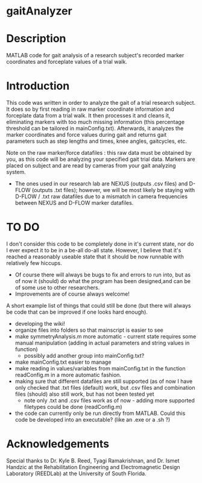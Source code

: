 # gaitAnalyzer

# Description 
MATLAB code for gait analysis of a research subject's recorded marker coordinates and forceplate values of a trial walk.

# Introduction

This code was written in order to analyze the gait of a trial research subject. It does so by first reading in raw marker coordinate
information and forceplate data from a trial walk. It then processes it and cleans it, eliminating markers with
too much missing information (this percentage threshold can be tailored in mainConfig.txt). Afterwards, it analyzes the 
marker coordinates and force values during gait and returns gait parameters such as step lengths and times, knee angles, 
gaitcycles, etc.

Note on the raw marker/force datafiles : this raw data must be obtained by you, as this code will be analyzing your specified gait 
trial data. Markers are placed on subject and are read by cameras from your gait analyzing system.  
 - The ones used in our research lab are NEXUS (outputs .csv files) and D-FLOW (outputs .txt files); however, we will be most likely be staying with D-FLOW / .txt raw datafiles due to a mismatch in camera frequencies between NEXUS and D-FLOW marker datafiles.

# TO DO 

I don't consider this code to be completely done in it's current state, nor do I ever expect it to be in a be-all do-all state.
However, I believe that it's reached a reasonably useable state that it should be now runnable with relatively few hiccups. 
 - Of course there will always be bugs to fix and errors to run into, but as of now it (should) do what the program has been designed,and can be of some use to other researchers. 
 - Improvements are of course always welcome!

A short example list of things that could still be done (but there will always be code that can be improved if one looks hard
enough).

- developing the wiki!
- organize files into folders so that mainscript is easier to see
- make symmetryAnalysis.m more automatic - current state requires some manual manipulation (adding in actual parameters and string values in function)
  - possibly add another group into mainConfig.txt?
- make mainConfig.txt easier to manage
- make reading in values/variables from mainConfig.txt in the function readConfig.m in a more automatic fashion.
- making sure that different datafiles are still supported (as of now I have only checked that .txt files (default) work, but
  .csv files and combination files (should) also still work, but has not been tested yet 
    - note only .txt and .csv files work as of now - adding more supported filetypes could be done (readConfig.m)
 - the code can currently only be run directly from MATLAB. Could this code be developed into an executable? (like an .exe or a .sh ?)


# Acknowledgements
Special thanks to Dr. Kyle B. Reed, Tyagi Ramakrishnan, and Dr. Ismet Handzic at the Rehabilitation Engineering and 
Electromagnetic Design Laboratory (REEDLab) at the University of South Florida.
